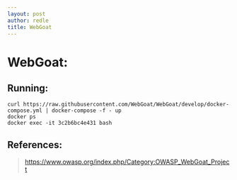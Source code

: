 ```yaml
---
layout: post
author: redle
title: WebGoat
---
```


# WebGoat:


## Running:
```
curl https://raw.githubusercontent.com/WebGoat/WebGoat/develop/docker-compose.yml | docker-compose -f - up
docker ps
docker exec -it 3c2b6bc4e431 bash

```

## References:
> https://www.owasp.org/index.php/Category:OWASP_WebGoat_Project